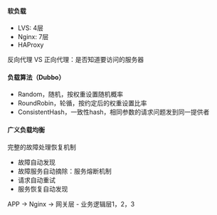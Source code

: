 #### 软负载
- LVS: 4层
- Nginx: 7层
- HAProxy

反向代理 VS 正向代理：是否知道要访问的服务器

#### 负载算法（Dubbo）
- Random，随机，按权重设置随机概率
- RoundRobin，轮循，按约定后的权重设置比率
- ConsistentHash，一致性hash，相同参数的请求问题发到同一提供者

#### 广义负载均衡
完整的故障处理恢复机制
- 故障自动发现
- 故障服务自动摘除：服务熔断机制
- 请求自动重试
- 服务恢复自动发现

APP -> Nginx -> 网关层 - 业务逻辑层1，2，3

